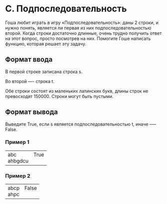 # C. Подпоследовательность

Гоша любит играть в игру «Подпоследовательность»: даны 2 строки, и нужно понять, является ли первая из них подпоследовательностью второй. Когда строки достаточно длинные, очень трудно получить ответ на этот вопрос, просто посмотрев на них. Помогите Гоше написать функцию, которая решает эту задачу.


## Формат ввода

В первой строке записана строка s.

Во второй —- строка t.

Обе строки состоят из маленьких латинских букв, длины строк не превосходят 150000. Строки могут быть пустыми.

## Формат вывода

Выведите True, если s является подпоследовательностью t, иначе —– False.


### Пример 1

<table>
<tr>
<td>
abc<br>
ahbgdcu<br>
</td>
<td>True<br><br></td>
</tr>
</table>


### Пример 2


<table>
<tr>
<td>
abcp<br>
ahpc
</td>
<td>False<br><br></td>
</tr>
</table>

